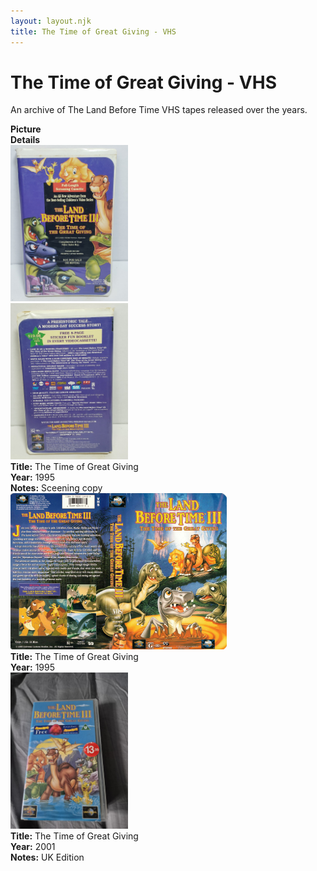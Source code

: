 ```yaml
---
layout: layout.njk
title: The Time of Great Giving - VHS
---
```


# The Time of Great Giving - VHS

An archive of The Land Before Time VHS tapes released over the years.

<div class="item-table">
  <div class="item-header">
    <div class="item-image"><strong>Picture</strong></div>
    <div class="item-details"><strong>Details</strong></div>
  </div>
<div class="item-entry" id="lbt3-screener-149">
    <div class="item-image">
      <a href="/images/media/vhs/3/lbt3-screener.jpg" data-lightbox="books" data-title="The Time of Great Giving">
        <div class="img-box">
          <img src="/images/media/vhs/3/lbt3-screener.jpg" alt="The Time of Great Giving" style="height:250px; object-fit:cover;" loading="lazy">
        </div>
      </a>
      <a href="/images/media/vhs/3/lbt3-screener2.jpg" data-lightbox="books" data-title="The Time of Great Giving">
        <div class="img-box">
          <img src="/images/media/vhs/3/lbt3-screener2.jpg" alt="The Time of Great Giving" style="height:250px; object-fit:cover;" loading="lazy">
        </div>
      </a>
    </div>
    <div class="item-details">
      <strong>Title:</strong> The Time of Great Giving<br/>
      <strong>Year:</strong> 1995<br/>
      <strong>Notes:</strong> Sceening copy<br/>
    </div>
  </div>

<div class="item-entry">
  <div class="item-image">
    <a href="/images/media/vhs/3/lbt3-vhs-english.jpg" data-lightbox="books" data-title="The Time of Great Giving">
        <div class="img-box">
          <img src="/images/media/vhs/3/lbt3-vhs-english.jpg" alt="The Time of Great Giving" style="height:250px; object-fit:cover;" loading="lazy">
        </div>
      </a>
  </div>
  <div class="item-details">
    <strong>Title:</strong> The Time of Great Giving<br/>
      <strong>Year:</strong> 1995<br/>
  </div>
</div>

  <div class="item-entry">
  <div class="item-image">
    <a href="/images/media/vhs/3/lbt3-uk.jpg" data-lightbox="books" data-title="The Time of Great Giving">
        <div class="img-box">
          <img src="/images/media/vhs/3/lbt3-uk.jpg" alt="The Time of Great Giving" style="height:250px; object-fit:cover;" loading="lazy">
        </div>
      </a>
  </div>
  <div class="item-details">
    <strong>Title:</strong> The Time of Great Giving<br/>
      <strong>Year:</strong> 2001<br/>
      <strong>Notes:</strong> UK Edition<br/>
  </div>
</div>




</div>
</div>
